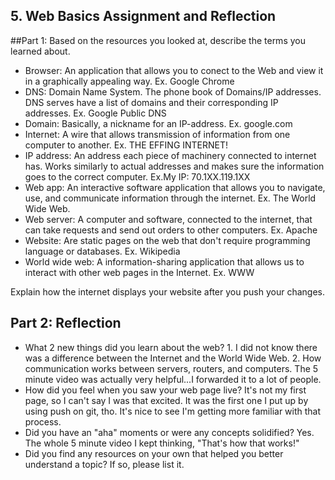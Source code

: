 ## 5. Web Basics Assignment and Reflection

##Part 1: Based on the resources you looked at, describe the terms you learned about.

- Browser: An application that allows you to conect to the Web and view it in a graphically appealing way. Ex. Google Chrome
- DNS: Domain Name System. The phone book of Domains/IP addresses. DNS serves have a list of domains and their corresponding IP addresses. Ex. Google Public DNS
- Domain: Basically, a nickname for an IP-address. Ex. google.com
- Internet: A wire that allows transmission of information from one computer to another. Ex. THE EFFING INTERNET!
- IP address: An address each piece of machinery connected to internet has. Works similarly to actual addresses and makes sure the information goes to the correct computer. Ex.My IP: 70.1XX.119.1XX
- Web app: An interactive software application that allows you to navigate, use, and communicate information through the internet. Ex. The World Wide Web.
- Web server: A computer and software, connected to the internet, that can take requests and send out orders to other computers. Ex. Apache
- Website: Are static pages on the web that don't require programming language or databases. Ex. Wikipedia
- World wide web: A information-sharing application that allows us to interact with other web pages in the Internet. Ex. WWW


Explain how the internet displays your website after you push your changes.

## Part 2: Reflection
- What 2 new things did you learn about the web? 1. I did not know there was a difference between the Internet and the World Wide Web. 2. How communication works between servers, routers, and computers. The 5 minute video was actually very helpful...I forwarded it to a lot of people.
- How did you feel when you saw your web page live? It's not my first page, so I can't say I was that excited. It was the first one I put up by using push on git, tho. It's nice to see I'm getting more familiar with that process.
- Did you have an "aha" moments or were any concepts solidified? Yes. The whole 5 minute video I kept thinking, "That's how that works!"
- Did you find any resources on your own that helped you better understand a topic? If so, please list it.
